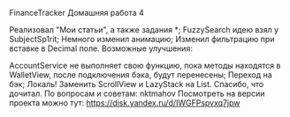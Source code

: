 FinanceTracker
Домашняя работа 4

Реализовал "Мои статьи", а также задания *;
FuzzySearch идею взял у SubjectSp1rit;
Немного изменил анимацию;
Изменил фильтрацию при вставке в Decimal поле.
Возможные улучшения:

AccountService не выполняет свою функцию, пока методы находятся в WalletView,
после подключения бэка, будут перенесены;
Переход на бэк;
Локаль!
Заменить ScrollView и LazyStack на List.
Спасибо, что дочитал.
По вопросам и советам: nktmahov
Посмотреть на версии проекта можно тут:
https://disk.yandex.ru/d/IWGFPspvxq7jpw